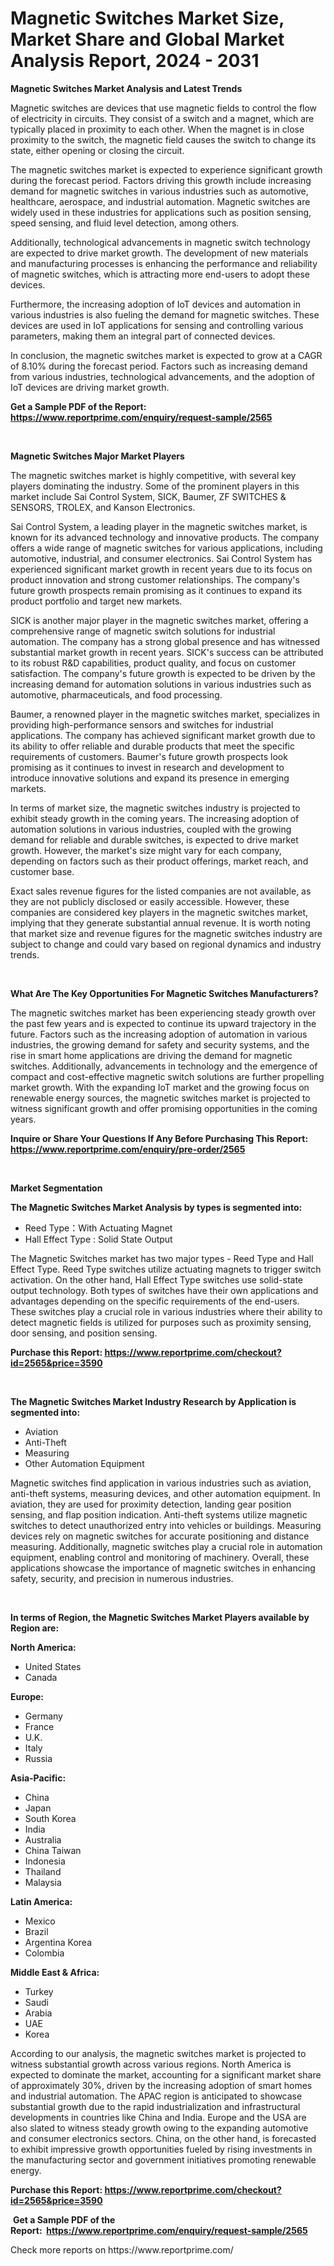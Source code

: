 <p><h1>Magnetic Switches Market Size, Market Share and Global Market Analysis Report, 2024 - 2031</h1></p><p><strong>Magnetic Switches Market Analysis and Latest Trends</strong></p>
<p><p>Magnetic switches are devices that use magnetic fields to control the flow of electricity in circuits. They consist of a switch and a magnet, which are typically placed in proximity to each other. When the magnet is in close proximity to the switch, the magnetic field causes the switch to change its state, either opening or closing the circuit.</p><p>The magnetic switches market is expected to experience significant growth during the forecast period. Factors driving this growth include increasing demand for magnetic switches in various industries such as automotive, healthcare, aerospace, and industrial automation. Magnetic switches are widely used in these industries for applications such as position sensing, speed sensing, and fluid level detection, among others.</p><p>Additionally, technological advancements in magnetic switch technology are expected to drive market growth. The development of new materials and manufacturing processes is enhancing the performance and reliability of magnetic switches, which is attracting more end-users to adopt these devices.</p><p>Furthermore, the increasing adoption of IoT devices and automation in various industries is also fueling the demand for magnetic switches. These devices are used in IoT applications for sensing and controlling various parameters, making them an integral part of connected devices.</p><p>In conclusion, the magnetic switches market is expected to grow at a CAGR of 8.10% during the forecast period. Factors such as increasing demand from various industries, technological advancements, and the adoption of IoT devices are driving market growth.</p></p>
<p><strong>Get a Sample PDF of the Report:&nbsp; <a href="https://www.reportprime.com/enquiry/request-sample/2565">https://www.reportprime.com/enquiry/request-sample/2565</a></strong></p>
<p>&nbsp;</p>
<p><strong>Magnetic Switches Major Market Players</strong></p>
<p><p>The magnetic switches market is highly competitive, with several key players dominating the industry. Some of the prominent players in this market include Sai Control System, SICK, Baumer, ZF SWITCHES & SENSORS, TROLEX, and Kanson Electronics.</p><p>Sai Control System, a leading player in the magnetic switches market, is known for its advanced technology and innovative products. The company offers a wide range of magnetic switches for various applications, including automotive, industrial, and consumer electronics. Sai Control System has experienced significant market growth in recent years due to its focus on product innovation and strong customer relationships. The company's future growth prospects remain promising as it continues to expand its product portfolio and target new markets.</p><p>SICK is another major player in the magnetic switches market, offering a comprehensive range of magnetic switch solutions for industrial automation. The company has a strong global presence and has witnessed substantial market growth in recent years. SICK's success can be attributed to its robust R&D capabilities, product quality, and focus on customer satisfaction. The company's future growth is expected to be driven by the increasing demand for automation solutions in various industries such as automotive, pharmaceuticals, and food processing.</p><p>Baumer, a renowned player in the magnetic switches market, specializes in providing high-performance sensors and switches for industrial applications. The company has achieved significant market growth due to its ability to offer reliable and durable products that meet the specific requirements of customers. Baumer's future growth prospects look promising as it continues to invest in research and development to introduce innovative solutions and expand its presence in emerging markets.</p><p>In terms of market size, the magnetic switches industry is projected to exhibit steady growth in the coming years. The increasing adoption of automation solutions in various industries, coupled with the growing demand for reliable and durable switches, is expected to drive market growth. However, the market's size might vary for each company, depending on factors such as their product offerings, market reach, and customer base.</p><p>Exact sales revenue figures for the listed companies are not available, as they are not publicly disclosed or easily accessible. However, these companies are considered key players in the magnetic switches market, implying that they generate substantial annual revenue. It is worth noting that market size and revenue figures for the magnetic switches industry are subject to change and could vary based on regional dynamics and industry trends.</p></p>
<p>&nbsp;</p>
<p><strong>What Are The Key Opportunities For Magnetic Switches Manufacturers?</strong></p>
<p><p>The magnetic switches market has been experiencing steady growth over the past few years and is expected to continue its upward trajectory in the future. Factors such as the increasing adoption of automation in various industries, the growing demand for safety and security systems, and the rise in smart home applications are driving the demand for magnetic switches. Additionally, advancements in technology and the emergence of compact and cost-effective magnetic switch solutions are further propelling market growth. With the expanding IoT market and the growing focus on renewable energy sources, the magnetic switches market is projected to witness significant growth and offer promising opportunities in the coming years.</p></p>
<p><strong>Inquire or Share Your Questions If Any Before Purchasing This Report: <a href="https://www.reportprime.com/enquiry/pre-order/2565">https://www.reportprime.com/enquiry/pre-order/2565</a></strong></p>
<p>&nbsp;</p>
<p><strong>Market Segmentation</strong></p>
<p><strong>The Magnetic Switches Market Analysis by types is segmented into:</strong></p>
<p><ul><li>Reed Type：With Actuating Magnet</li><li>Hall Effect Type : Solid State Output</li></ul></p>
<p><p>The Magnetic Switches market has two major types - Reed Type and Hall Effect Type. Reed Type switches utilize actuating magnets to trigger switch activation. On the other hand, Hall Effect Type switches use solid-state output technology. Both types of switches have their own applications and advantages depending on the specific requirements of the end-users. These switches play a crucial role in various industries where their ability to detect magnetic fields is utilized for purposes such as proximity sensing, door sensing, and position sensing.</p></p>
<p><strong>Purchase this Report:&nbsp;<a href="https://www.reportprime.com/checkout?id=2565&price=3590">https://www.reportprime.com/checkout?id=2565&price=3590</a></strong></p>
<p>&nbsp;</p>
<p><strong>The Magnetic Switches Market Industry Research by Application is segmented into:</strong></p>
<p><ul><li>Aviation</li><li>Anti-Theft</li><li>Measuring</li><li>Other Automation Equipment</li></ul></p>
<p><p>Magnetic switches find application in various industries such as aviation, anti-theft systems, measuring devices, and other automation equipment. In aviation, they are used for proximity detection, landing gear position sensing, and flap position indication. Anti-theft systems utilize magnetic switches to detect unauthorized entry into vehicles or buildings. Measuring devices rely on magnetic switches for accurate positioning and distance measuring. Additionally, magnetic switches play a crucial role in automation equipment, enabling control and monitoring of machinery. Overall, these applications showcase the importance of magnetic switches in enhancing safety, security, and precision in numerous industries.</p></p>
<p>&nbsp;</p>
<p><strong>In terms of Region, the Magnetic Switches Market Players available by Region are:</strong></p>
<p>
    <p> <strong> North America: </strong>
        <ul>
            <li>United States</li>
            <li>Canada</li>
        </ul>
        </p> 
    <p> <strong> Europe: </strong>
        <ul>
            <li>Germany</li>
            <li>France</li>
            <li>U.K.</li>
            <li>Italy</li>
            <li>Russia</li>
        </ul>
        </p> 
    <p> <strong> Asia-Pacific: </strong>
        <ul>
            <li>China</li>
            <li>Japan</li>
            <li>South Korea</li>
            <li>India</li>
            <li>Australia</li>
            <li>China Taiwan</li>
            <li>Indonesia</li>
            <li>Thailand</li>
            <li>Malaysia</li>
        </ul>
        </p> 
    <p> <strong> Latin America: </strong>
        <ul>
            <li>Mexico</li>
            <li>Brazil</li>
            <li>Argentina Korea</li>
            <li>Colombia</li>
        </ul>
        </p> 
    <p> <strong> Middle East & Africa: </strong>
        <ul>
            <li>Turkey</li>
            <li>Saudi</li>
            <li>Arabia</li>
            <li>UAE</li>
            <li>Korea</li>
        </ul>
    </p>
    </p>
<p><p>According to our analysis, the magnetic switches market is projected to witness substantial growth across various regions. North America is expected to dominate the market, accounting for a significant market share of approximately 30%, driven by the increasing adoption of smart homes and industrial automation. The APAC region is anticipated to showcase substantial growth due to the rapid industrialization and infrastructural developments in countries like China and India. Europe and the USA are also slated to witness steady growth owing to the expanding automotive and consumer electronics sectors. China, on the other hand, is forecasted to exhibit impressive growth opportunities fueled by rising investments in the manufacturing sector and government initiatives promoting renewable energy.</p></p>
<p><strong>Purchase this Report: <a href="https://www.reportprime.com/checkout?id=2565&price=3590">https://www.reportprime.com/checkout?id=2565&price=3590</a></strong></p>
<p>&nbsp;<strong>Get a Sample PDF of the Report:&nbsp;&nbsp;<a href="https://www.reportprime.com/enquiry/request-sample/2565">https://www.reportprime.com/enquiry/request-sample/2565</a></strong></p>
<p><strong></strong></p>
<p>Check more reports on https://www.reportprime.com/</p>